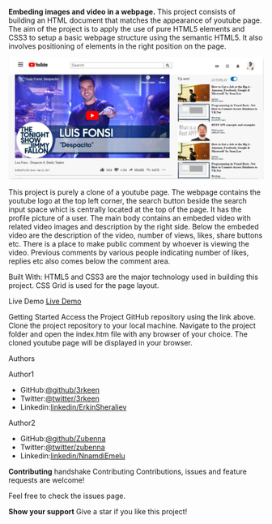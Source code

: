 **Embeding images and video in a webpage.**
This project consists of building an HTML document that matches the appearance of youtube page.
The aim of the project is to apply the use of pure HTML5 elements and CSS3 to setup a basic webpage structure using the semantic HTML5. It also involves positioning of elements in the right position on the page.

![](image/Youtube-Clone%20Screenshot.PNG)

This project is purely a clone of a youtube page. The webpage contains the youtube logo at the top left corner, the search button beside the search input space whict is centrally located at the top of the page. It has the profile picture of a user. The main body contains an embeded video with related video images and description by the right side. Below the embeded video are the description of the video, number of views, likes, share buttons etc. There is a place to make public comment by whoever is viewing the video. Previous comments by various people indicating number of likes, replies etc also comes below the comment area.

Built With:
HTML5 and CSS3 are the major technology used in building this project.
CSS Grid is used for the page layout.

Live Demo
[Live Demo](https://rawcdn.githack.com/Zubenna/youtube-clone/7f6417134a9f45ecfef1b83cb50712c186c86f88/index.html)

Getting Started
Access the Project GitHub repository using the link above. Clone the project repository to your local machine. Navigate to the project folder and open the index.htm file with any browser of your choice. The cloned youtube page will be displayed in your browser.

Authors

Author1
* GitHub:[@github/3rkeen](https://github.com/3rkeen)
* Twitter:[@twitter/3rkeen](https://twitter.com/3rkeen)
* Linkedin:[linkedin/ErkinSheraliev](https://www.linkedin.com/in/erkin-sheraliev-9122631a0/)

Author2
* GitHub:[@github/Zubenna](https://github.com/Zubenna)
* Twitter:[@twitter/zubenna](https://twitter.com/zubenna)
* Linkedin:[linkedin/NnamdiEmelu](https://www.linkedin.com/in/nnamdi-emelu-08b14340/)

**Contributing**
handshake Contributing
Contributions, issues and feature requests are welcome!

Feel free to check the issues page.

**Show your support**
Give a star if you like this project!


